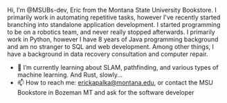 Hi, I’m @MSUBs-dev, Eric from the Montana State University Bookstore.  I primarily work in automating repetitive tasks, however I've recently started branching into standalone application development.  I started programming to be on a robotics team, and never really stopped afterwards.  I primarily work in Python, however I have 8 years of Java programming background and am no stranger to SQL and web development.  Among other things, I have a background in data recovery consultation and computer repair.
- 🌱 I’m currently learning about SLAM, pathfinding, and various types of machine learning.  And Rust, slowly...
- 📫 How to reach me: erickapalka@montana.edu, or contact the MSU Bookstore in Bozeman MT and ask for the software developer

<!---
MSUBs-dev/MSUBs-dev is a ✨ special ✨ repository because its `README.md` (this file) appears on your GitHub profile.
You can click the Preview link to take a look at your changes.
--->
